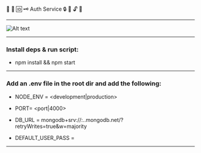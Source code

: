 🔑 🔐 🆔 🗝️ Auth Service 🔒 💬 🔓 🔏

---

![Alt text](https://i.ibb.co/H21k1NF/node-mongoose-express-ts.webp "Express, Mongoose, Rest API")

---

### Install deps & run script:

* npm install && npm start

---

### Add an .env file in the root dir and add the following:

* NODE_ENV = <development|production>

* PORT= <port|4000>

* DB_URL = mongodb+srv://<username>:<password>.<cluster>.mongodb.net/<dbName>?retryWrites=true&w=majority

* DEFAULT_USER_PASS = <default>

---
